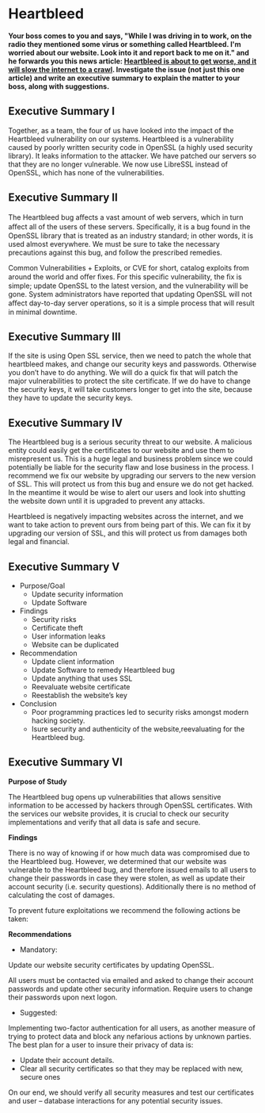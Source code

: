 Heartbleed
==========
**Your boss comes to you and says, "While I was driving in to work, on the radio they mentioned some virus or something called Heartbleed. I'm worried about our website. Look into it and report back to me on it." and he forwards you this news article: [Heartbleed is about to get worse, and it will slow the internet to a crawl](http://www.washingtonpost.com/blogs/the-switch/wp/2014/04/14/heartbleed-is-about-to-get-worse-and-it-will-slow-the-internet-to-a-crawl/). Investigate the issue (not just this one article) and write an executive summary to explain the matter to your boss, along with suggestions.**

Executive Summary I
-------------------
Together, as a team, the four of us have looked into the impact of the Heartbleed vulnerability on our systems. Heartbleed is a vulnerability caused by poorly written security code in OpenSSL (a highly used security library). It leaks information to the attacker. We have patched our servers so that they are no longer vulnerable. We now use LibreSSL instead of OpenSSL, which has none of the vulnerabilities.

Executive Summary II
--------------------
The Heartbleed bug aﬀects a vast amount of web servers, which in turn aﬀect all of the users of these servers. Speciﬁcally, it is a bug found in the OpenSSL library that is treated as an industry standard; in other words, it is used almost everywhere. We must be sure to take the necessary precautions against this bug, and follow the prescribed remedies.

Common Vulnerabilities + Exploits, or CVE for short, catalog exploits from around the world and oﬀer ﬁxes. For this speciﬁc vulnerability, the ﬁx is simple; update OpenSSL to the latest version, and the vulnerability will be gone. System administrators have reported that updating OpenSSL will not aﬀect day-to-day server operations, so it is a simple process that will result in minimal downtime.

Executive Summary III
---------------------
If the site is using Open SSL service, then we need to patch the whole that heartbleed makes, and change our security keys and passwords. Otherwise you don’t have to do anything. We will do a quick fix that will patch the major vulnerabilities to protect the site certificate. If we do have to change the security keys, it will take customers longer to get into the site, because they have to update the security keys.

Executive Summary IV
--------------------
The Heartbleed bug is a serious security threat to our website. A malicious entity could easily get the certificates to our website and use them to misrepresent us. This is a huge legal and business problem since we could potentially be liable for the security flaw and lose business in the process. I recommend we fix our website by upgrading our servers to the new version of SSL. This will protect us from this bug and ensure we do not get hacked. In the meantime it would be wise to alert our users and look into shutting the website down until it is upgraded to prevent any attacks.

Heartbleed is negatively impacting websites across the internet, and we want to take action to prevent ours from being part of this. We can fix it by upgrading our version of SSL, and this will protect us from damages both legal and financial.

Executive Summary V
-------------------
* Purpose/Goal
  * Update security information
  * Update Software
* Findings
  * Security risks
  * Certificate theft
  * User information leaks
  * Website can be duplicated
* Recommendation
  * Update client information
  * Update Software to remedy Heartbleed bug
  * Update anything that uses SSL
  * Reevaluate website certificate
  * Reestablish the website’s key
* Conclusion
  * Poor programming practices led to security risks amongst modern hacking society.
  * Isure security and authenticity of the website,reevaluating for the Heartbleed bug.

Executive Summary VI
--------------------
**Purpose of Study**

The Heartbleed bug opens up vulnerabilities that allows sensitive information to be accessed by hackers through OpenSSL certificates.
With the services our website provides, it is crucial to check our security implementations and verify that all data is safe and secure.

**Findings**

There is no way of knowing if or how much data was compromised due to the Heartbleed bug.
However, we determined that our website was vulnerable to the Heartbleed bug, and therefore issued emails to all users to change their passwords in case they were stolen, as well as update their account security (i.e. security questions).
Additionally there is no method of calculating the cost of damages.

To prevent future exploitations we recommend the following actions be taken:

**Recommendations**

* Mandatory:

Update our website security certificates by updating OpenSSL.

All users must be contacted via emailed and asked to change their account passwords and update other security information. 
Require users to change their passwords upon next logon.

* Suggested:

Implementing two-factor authentication for all users, as another measure of trying to protect data and block any nefarious actions by unknown parties.
The best plan for a user to insure their privacy of data is:
  * Update their account details.
  * Clear all security certificates so that they may be replaced with new, secure ones



On our end, we should verify all security measures and test our certificates and user – database interactions for any potential security issues.